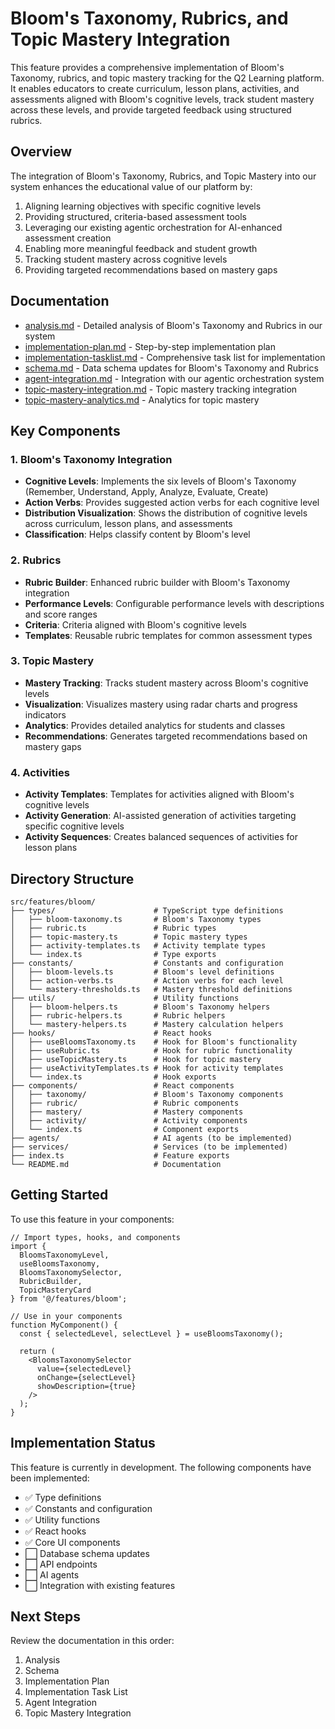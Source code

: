 # Bloom's Taxonomy, Rubrics, and Topic Mastery Integration

This feature provides a comprehensive implementation of Bloom's Taxonomy, rubrics, and topic mastery tracking for the Q2 Learning platform. It enables educators to create curriculum, lesson plans, activities, and assessments aligned with Bloom's cognitive levels, track student mastery across these levels, and provide targeted feedback using structured rubrics.

## Overview

The integration of Bloom's Taxonomy, Rubrics, and Topic Mastery into our system enhances the educational value of our platform by:

1. Aligning learning objectives with specific cognitive levels
2. Providing structured, criteria-based assessment tools
3. Leveraging our existing agentic orchestration for AI-enhanced assessment creation
4. Enabling more meaningful feedback and student growth
5. Tracking student mastery across cognitive levels
6. Providing targeted recommendations based on mastery gaps

## Documentation

- [analysis.md](./analysis.md) - Detailed analysis of Bloom's Taxonomy and Rubrics in our system
- [implementation-plan.md](./implementation-plan.md) - Step-by-step implementation plan
- [implementation-tasklist.md](./implementation-tasklist.md) - Comprehensive task list for implementation
- [schema.md](./schema.md) - Data schema updates for Bloom's Taxonomy and Rubrics
- [agent-integration.md](./agent-integration.md) - Integration with our agentic orchestration system
- [topic-mastery-integration.md](./topic-mastery-integration.md) - Topic mastery tracking integration
- [topic-mastery-analytics.md](./topic-mastery-analytics.md) - Analytics for topic mastery

## Key Components

### 1. Bloom's Taxonomy Integration

- **Cognitive Levels**: Implements the six levels of Bloom's Taxonomy (Remember, Understand, Apply, Analyze, Evaluate, Create)
- **Action Verbs**: Provides suggested action verbs for each cognitive level
- **Distribution Visualization**: Shows the distribution of cognitive levels across curriculum, lesson plans, and assessments
- **Classification**: Helps classify content by Bloom's level

### 2. Rubrics

- **Rubric Builder**: Enhanced rubric builder with Bloom's Taxonomy integration
- **Performance Levels**: Configurable performance levels with descriptions and score ranges
- **Criteria**: Criteria aligned with Bloom's cognitive levels
- **Templates**: Reusable rubric templates for common assessment types

### 3. Topic Mastery

- **Mastery Tracking**: Tracks student mastery across Bloom's cognitive levels
- **Visualization**: Visualizes mastery using radar charts and progress indicators
- **Analytics**: Provides detailed analytics for students and classes
- **Recommendations**: Generates targeted recommendations based on mastery gaps

### 4. Activities

- **Activity Templates**: Templates for activities aligned with Bloom's cognitive levels
- **Activity Generation**: AI-assisted generation of activities targeting specific cognitive levels
- **Activity Sequences**: Creates balanced sequences of activities for lesson plans

## Directory Structure

```
src/features/bloom/
├── types/                      # TypeScript type definitions
│   ├── bloom-taxonomy.ts       # Bloom's Taxonomy types
│   ├── rubric.ts               # Rubric types
│   ├── topic-mastery.ts        # Topic mastery types
│   ├── activity-templates.ts   # Activity template types
│   └── index.ts                # Type exports
├── constants/                  # Constants and configuration
│   ├── bloom-levels.ts         # Bloom's level definitions
│   ├── action-verbs.ts         # Action verbs for each level
│   └── mastery-thresholds.ts   # Mastery threshold definitions
├── utils/                      # Utility functions
│   ├── bloom-helpers.ts        # Bloom's Taxonomy helpers
│   ├── rubric-helpers.ts       # Rubric helpers
│   └── mastery-helpers.ts      # Mastery calculation helpers
├── hooks/                      # React hooks
│   ├── useBloomsTaxonomy.ts    # Hook for Bloom's functionality
│   ├── useRubric.ts            # Hook for rubric functionality
│   ├── useTopicMastery.ts      # Hook for topic mastery
│   ├── useActivityTemplates.ts # Hook for activity templates
│   └── index.ts                # Hook exports
├── components/                 # React components
│   ├── taxonomy/               # Bloom's Taxonomy components
│   ├── rubric/                 # Rubric components
│   ├── mastery/                # Mastery components
│   ├── activity/               # Activity components
│   └── index.ts                # Component exports
├── agents/                     # AI agents (to be implemented)
├── services/                   # Services (to be implemented)
├── index.ts                    # Feature exports
└── README.md                   # Documentation
```

## Getting Started

To use this feature in your components:

```tsx
// Import types, hooks, and components
import {
  BloomsTaxonomyLevel,
  useBloomsTaxonomy,
  BloomsTaxonomySelector,
  RubricBuilder,
  TopicMasteryCard
} from '@/features/bloom';

// Use in your components
function MyComponent() {
  const { selectedLevel, selectLevel } = useBloomsTaxonomy();

  return (
    <BloomsTaxonomySelector
      value={selectedLevel}
      onChange={selectLevel}
      showDescription={true}
    />
  );
}
```

## Implementation Status

This feature is currently in development. The following components have been implemented:

- ✅ Type definitions
- ✅ Constants and configuration
- ✅ Utility functions
- ✅ React hooks
- ✅ Core UI components
- ⬜ Database schema updates
- ⬜ API endpoints
- ⬜ AI agents
- ⬜ Integration with existing features

## Next Steps

Review the documentation in this order:
1. Analysis
2. Schema
3. Implementation Plan
4. Implementation Task List
5. Agent Integration
6. Topic Mastery Integration
